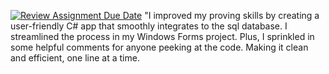 [![Review Assignment Due Date](https://classroom.github.com/assets/deadline-readme-button-24ddc0f5d75046c5622901739e7c5dd533143b0c8e959d652212380cedb1ea36.svg)](https://classroom.github.com/a/S9YMNt0E)
"I improved my proving skills by creating a user-friendly C# app that smoothly integrates to the sql database. I streamlined the process in my Windows Forms project. Plus, I sprinkled in some helpful comments for anyone peeking at the code. Making it clean and efficient, one line at a time. 
